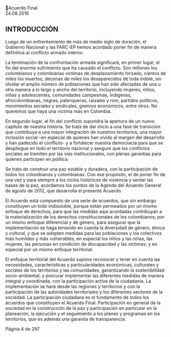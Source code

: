 Acuerdo Final  
24.08.2016  

 
 
 
## INTRODUCCIÓN
 
Luego  de  un  enfrentamiento  de  más  de  medio  siglo  de  duración,  el  Gobierno  Nacional  y  las  FARC-EP 
hemos acordado poner fin de manera definitiva al conflicto armado interno.  
 
La terminación de la confrontación armada significará, en primer lugar, el fin del enorme sufrimiento que 
ha causado el conflicto. Son millones los colombianos y colombianas víctimas de desplazamiento forzado, 
cientos de miles los muertos, decenas de miles los desaparecidos de toda índole, sin olvidar el amplio 
número de poblaciones que han sido afectadas de una u otra manera a lo largo y ancho del territorio, 
incluyendo mujeres, niños, niñas y adolescentes, comunidades campesinas, indígenas, afrocolombianas, 
negras,  palenqueras,  raizales  y  rom,  partidos  políticos,  movimientos  sociales  y  sindicales,  gremios 
económicos, entre otros. No queremos que haya una víctima más en Colombia. 
 
En segundo lugar, el fin del conflicto supondrá la apertura de un nuevo capítulo de nuestra historia. Se 
trata de dar inicio a una fase de transición que contribuya a una mayor integración de nuestros territorios, 
una mayor inclusión social -en especial de quienes han vivido al margen del desarrollo y han padecido el 
conflicto- y a fortalecer nuestra democracia para que se despliegue en todo el territorio nacional y asegure 
que  los  conflictos  sociales  se  tramiten  por  las  vías  institucionales,  con  plenas  garantías  para  quienes 
participen en política. 
  
Se  trata  de  construir  una  paz  estable  y  duradera,  con  la  participación  de  todos  los  colombianos  y 
colombianas.  Con  ese  propósito,  el  de  poner  fin  de  una  vez  y  para  siempre  a  los  ciclos  históricos  de 
violencia y sentar las bases de la paz, acordamos los puntos de la Agenda del Acuerdo General de agosto 
de 2012, que desarrolla el presente Acuerdo. 
 
El Acuerdo está compuesto de una serie de acuerdos, que sin embargo constituyen un todo indisoluble, 
porque  están  permeados  por  un  mismo  enfoque  de  derechos,  para  que  las  medidas  aquí  acordadas 
contribuyan  a  la  materialización  de  los  derechos  constitucionales  de  los  colombianos;  por  un  mismo 
enfoque diferencial y de género, para asegurar que la implementación  se haga teniendo en cuenta la 
diversidad de género, étnica y cultural, y que se adopten medidas para las poblaciones y los colectivos 
más humildes y más vulnerables,  en especial los niños y las niñas, las mujeres, las personas en condición 
de discapacidad y las víctimas; y en especial por un mismo enfoque territorial.  
 
El enfoque territorial del Acuerdo supone reconocer y tener en cuenta las necesidades, características y 
particularidades económicas, culturales y sociales de los territorios y las comunidades, garantizando la 
sostenibilidad  socio-ambiental;  y  procurar  implementar  las  diferentes  medidas  de  manera  integral  y 
coordinada, con la participación activa de la ciudadanía. La implementación se hará desde las regiones y 
territorios y con la participación de las autoridades territoriales y los diferentes sectores de la sociedad. 
La  participación  ciudadana  es  el  fundamento  de  todos  los  acuerdos  que  constituyen  el  Acuerdo  Final. 
Participación en general de la sociedad en la construcción de la paz y participación en particular en la 
planeación, la ejecución y el seguimiento a los planes y programas en los territorios, que es además una 
garantía de transparencia.  
 
Página 4 de 297 
 


